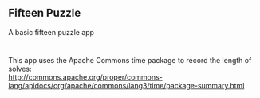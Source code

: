 ## Fifteen Puzzle

A basic fifteen puzzle app

# 

This app uses the Apache Commons time package to record the length of solves: 
<br>http://commons.apache.org/proper/commons-lang/apidocs/org/apache/commons/lang3/time/package-summary.html

